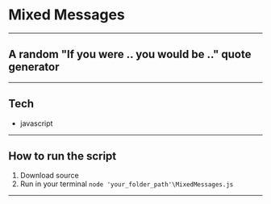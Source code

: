 # **Mixed Messages**
---
## **A random "If you were .. you would be .." quote generator**
---
## **Tech**
- javascript
---
## **How to run the script**
1. Download source
2. Run in your terminal `node 'your_folder_path'\MixedMessages.js`
---

